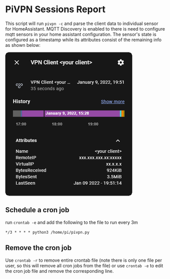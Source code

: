 # PiVPN Sessions Report

This script will run `pivpn -c` and parse the client data to individual sensor for HomeAssistant. MQTT Discovery is enabled to there is need to configure mqtt sensors in your home assistant configuration. The sensor's state is configured as a timestamp while its attributes consist of the remaining info as shown below:

![](resources/entity_card.png)

## Schedule a cron job

run ```crontab -e```
and add the following to the file to run every 3m 
``` 
*/3 * * * * python3 /home/pi/pivpn.py
```
## Remove the cron job
Use `crontab -r` to remove entire crontab file (note there is only one file per user, so this will remove all cron jobs from the file) or use `crontab -e` to edit the cron job file and remove the corresponding line.